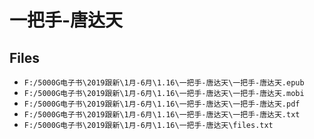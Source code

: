 # 一把手-唐达天

## Files

- `F:/5000G电子书\2019跟新\1月-6月\1.16\一把手-唐达天\一把手-唐达天.epub`
- `F:/5000G电子书\2019跟新\1月-6月\1.16\一把手-唐达天\一把手-唐达天.mobi`
- `F:/5000G电子书\2019跟新\1月-6月\1.16\一把手-唐达天\一把手-唐达天.pdf`
- `F:/5000G电子书\2019跟新\1月-6月\1.16\一把手-唐达天\一把手-唐达天.txt`
- `F:/5000G电子书\2019跟新\1月-6月\1.16\一把手-唐达天\files.txt`
